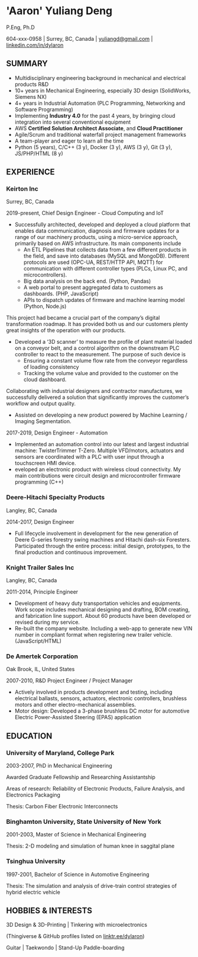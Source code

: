 # 'Aaron' Yuliang Deng
P.Eng, Ph.D

604-xxx-0958 | Surrey, BC, Canada | yuliangd@gmail.com | [linkedin.com/in/dylaron](https://linkedin.com/in/dylaron)
## SUMMARY
- Multidisciplinary engineering background in mechanical and electrical products R&D
- 10+ years in Mechanical Engineering, especially 3D design (SolidWorks, Siemens NX)
- 4+ years in Industrial Automation (PLC Programming, Networking and Software Programming)
- Implementing **Industry 4.0** for the past 4 years, by bringing cloud integration into several conventional equipment
- AWS **Certified Solution Architect Associate**, and **Cloud Practitioner**
- Agile/Scrum and traditional waterfall project management frameworks
- A team-player and eager to learn all the time
- Python (5 years), C/C++ (3 y), Docker (3 y), AWS (3 y), Git (3 y), JS/PHP/HTML (8 y)

## EXPERIENCE

### Keirton Inc
Surrey, BC, Canada

2019-present, Chief Design Engineer - Cloud Computing and IoT

- Successfully architected, developed and deployed a cloud platform that enables data
communication, diagnosis and firmware updates for a range of our machinery products, using a
micro-service approach, primarily based on AWS infrastructure. Its main components include
  - An ETL Pipelines that collects data from a few different products in the field, and save into
databases (MySQL and MongoDB). Different protocols are used (OPC-UA, REST/HTTP API,
MQTT) for communication with different controller types (PLCs, Linux PC, and
microcontrollers).
  - Big data analysis on the back end. (Python, Pandas)
  - A web portal to present aggregated data to customers as dashboards. (PHP, JavaScript)
  - APIs to dispatch updates of firmware and machine learning model (Python, Node.js)

This project had became a crucial part of the company’s digital transformation roadmap. It has
provided both us and our customers plenty great insights of the operation with our products.

- Developed a ‘3D scanner’ to measure the profile of plant material loaded on a conveyor belt, and a
control algorithm on the downstream PLC controller to react to the measurement. The purpose of
such device is
  - Ensuring a constant volume flow rate from the conveyor regardless of loading consistency
  - Tracking the volume value and provided to the customer on the cloud dashboard.

Collaborating with industrial designers and contractor manufactures, we successfully delivered a
solution that significantly improves the customer’s workflow and output quality.

- Assisted on developing a new product powered by Machine Learning / Imaging Segmentation.

2017-2019, Design Engineer - Automation

- Implemented an automation control into our latest and largest industrial machine: TwisterTrimmer
T-Zero. Multiple VFD/motors, actuators and sensors are coordinated with a PLC with user input
through a touchscreen HMI device.
- eveloped an electronic product with wireless cloud connectivity. My main contributions were
circuit design and microcontroller firmware programming (C++)

### Deere-Hitachi Specialty Products
Langley, BC, Canada

2014-2017, Design Engineer

- Full lifecycle involvement in development for the new generation of Deere G-series forestry swing
machines and Hitachi dash-six Foresters. Participated through the entire process: initial design,
prototypes, to the final production and continuous improvement.

### Knight Trailer Sales Inc
Langley, BC, Canada

2011-2014, Principle Engineer

- Development of heavy duty transportation vehicles and equipments. Work scope includes
mechanical designing and drafting, BOM creating, and fabrication line support. About 60 products
have been developed or revised during my service.
- Re-built the company website. Including a web-app to generate new VIN number in compliant format when registering new trailer vehicle. (JavaScript/HTML)


### De Amertek Corporation
Oak Brook, IL, United States

2007-2010, R&D Project Engineer / Project Manager

- Actively involved in products development and testing, including electrical ballasts, sensors,
actuators, electronic controllers, brushless motors and other electro-mechanical assemblies.
- Motor design: Developed a 3-phase brushless DC motor for automotive Electric Power-Assisted
Steering (EPAS) application


<div style="page-break-after: always"></div>

## EDUCATION

### University of Maryland, College Park
2003-2007, PhD in Mechanical Engineering

Awarded Graduate Fellowship and Researching Assistantship

Areas of research: Reliability of Electronic Products, Failure Analysis, and Electronics Packaging

Thesis: Carbon Fiber Electronic Interconnects

### Binghamton University, State University of New York
2001-2003, Master of Science in Mechanical Engineering

Thesis: 2-D modeling and simulation of human knee in saggital plane

### Tsinghua University
1997-2001, Bachelor of Science in Automotive Engineering

Thesis: The simulation and analysis of drive-train control strategies of hybrid electric vehicle

## HOBBIES & INTERESTS
3D Design & 3D-Printing | Tinkering with microelectronics

(Thingiverse & GitHub profiles listed on [linktr.ee/dylaron](https://linktr.ee/dylaron))

Guitar | Taekwondo | Stand-Up Paddle-boarding
